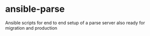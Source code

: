# ansible-parse
Ansible scripts for end to end setup of a parse server also ready for migration and production
